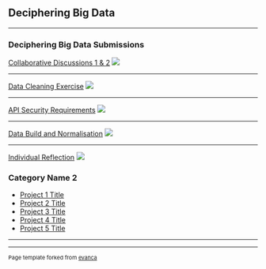 ## Deciphering Big Data

---

### Deciphering Big Data Submissions 

[Collaborative Discussions 1 & 2](/sample_page)
<img src="images/dummy_thumbnail.jpg?raw=true"/>

---
[Data Cleaning Exercise](/pdf/sample_presentation.pdf)
<img src="images/dummy_thumbnail.jpg?raw=true"/>

---
[API Security Requirements](http://example.com/)
<img src="images/dummy_thumbnail.jpg?raw=true"/>

---
[Data Build and Normalisation](http://example.com/)
<img src="images/dummy_thumbnail.jpg?raw=true"/>

---
[Individual Reflection](http://example.com/)
<img src="images/dummy_thumbnail.jpg?raw=true"/>

### Category Name 2

- [Project 1 Title](http://example.com/)
- [Project 2 Title](http://example.com/)
- [Project 3 Title](http://example.com/)
- [Project 4 Title](http://example.com/)
- [Project 5 Title](http://example.com/)

---




---
<p style="font-size:11px">Page template forked from <a href="https://github.com/evanca/quick-portfolio">evanca</a></p>
<!-- Remove above link if you don't want to attibute -->
